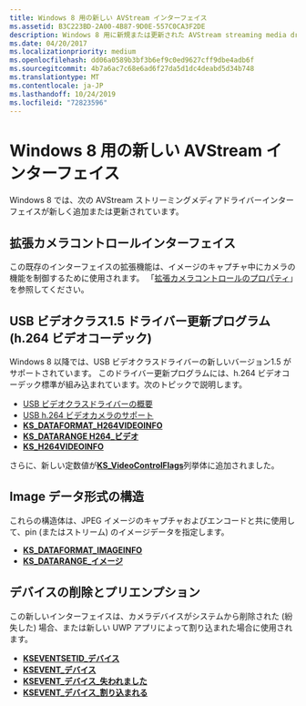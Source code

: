 ```yaml
---
title: Windows 8 用の新しい AVStream インターフェイス
ms.assetid: B3C223BD-2A00-4B87-9D0E-557C0CA3F2DE
description: Windows 8 用に新規または更新された AVStream streaming media driver インターフェイスに関する情報を提供します。
ms.date: 04/20/2017
ms.localizationpriority: medium
ms.openlocfilehash: dd06a0589b3bf3b6ef9c0ed9627cff9dbe4adb6f
ms.sourcegitcommit: 4b7a6ac7c68e6ad6f27da5d1dc4deabd5d34b748
ms.translationtype: MT
ms.contentlocale: ja-JP
ms.lasthandoff: 10/24/2019
ms.locfileid: "72823596"
---
```

# <a name="new-avstream-interfaces-for-windows-8"></a>Windows 8 用の新しい AVStream インターフェイス


Windows 8 では、次の AVStream ストリーミングメディアドライバーインターフェイスが新しく追加または更新されています。

## <a name="extended-camera-control-interface"></a>拡張カメラコントロールインターフェイス


この既存のインターフェイスの拡張機能は、イメージのキャプチャ中にカメラの機能を制御するために使用されます。 「[拡張カメラコントロールのプロパティ](extended-camera-control-properties.md)」を参照してください。

## <a name="usb-video-class-15-driver-update-h264-video-codec"></a>USB ビデオクラス1.5 ドライバー更新プログラム (h.264 ビデオコーデック)


Windows 8 以降では、USB ビデオクラスドライバーの新しいバージョン1.5 がサポートされています。 このドライバー更新プログラムには、h.264 ビデオコーデック標準が組み込まれています。次のトピックで説明します。

-   [USB ビデオクラスドライバーの概要](usb-video-class-driver-overview.md)
-   [USB h.264 ビデオカメラのサポート](usb-h-264-video-cameras-support.md)
-   [**KS\_DATAFORMAT\_H264VIDEOINFO**](https://docs.microsoft.com/windows-hardware/drivers/ddi/ksmedia/ns-ksmedia-tagks_dataformat_h264videoinfo)
-   [**KS\_DATARANGE H264\_ビデオ**](https://docs.microsoft.com/windows-hardware/drivers/ddi/ksmedia/ns-ksmedia-tagks_datarange_h264_video)
-   [**KS\_H264VIDEOINFO**](https://docs.microsoft.com/windows-hardware/drivers/ddi/ksmedia/ns-ksmedia-tagks_h264videoinfo)

さらに、新しい定数値が[**KS\_VideoControlFlags**](https://docs.microsoft.com/windows-hardware/drivers/ddi/ksmedia/ne-ksmedia-ks_videocontrolflags)列挙体に追加されました。

## <a name="image-data-format-structures"></a>Image データ形式の構造


これらの構造体は、JPEG イメージのキャプチャおよびエンコードと共に使用して、pin (またはストリーム) のイメージデータを指定します。

-   [**KS\_DATAFORMAT\_IMAGEINFO**](https://docs.microsoft.com/windows-hardware/drivers/ddi/ksmedia/ns-ksmedia-tagks_dataformat_imageinfo)
-   [**KS\_DATARANGE\_イメージ**](https://docs.microsoft.com/windows-hardware/drivers/ddi/ksmedia/ns-ksmedia-tagks_datarange_image)

## <a name="device-removal-and-preemption"></a>デバイスの削除とプリエンプション


この新しいインターフェイスは、カメラデバイスがシステムから削除された (紛失した) 場合、または新しい UWP アプリによって割り込まれた場合に使用されます。

-   [**KSEVENTSETID\_デバイス**](https://docs.microsoft.com/windows-hardware/drivers/stream/kseventsetid-device)
-   [**KSEVENT\_デバイス**](https://docs.microsoft.com/windows-hardware/drivers/ddi/ks/ne-ks-ksevent_device)
-   [**KSEVENT\_デバイス\_失われました**](https://docs.microsoft.com/windows-hardware/drivers/stream/ksevent-device-lost)
-   [**KSEVENT\_デバイス\_割り込まれる**](https://docs.microsoft.com/windows-hardware/drivers/stream/ksevent-device-preempted)

 

 




